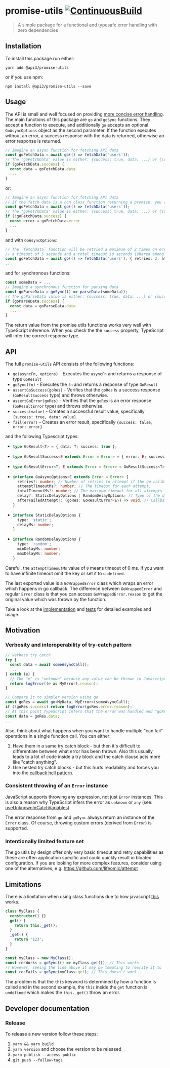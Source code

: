 # promise-utils [![ContinuousBuild](https://github.com/api3dao/promise-utils/actions/workflows/main.yml/badge.svg?branch=main)](https://github.com/api3dao/promise-utils/actions/workflows/main.yml)

> A simple package for a functional and typesafe error handling with zero dependencies

## Installation

To install this package run either:

`yarn add @api3/promise-utils`

or if you use npm:

`npm install @api3/promise-utils --save`

## Usage

The API is small and well focused on providing [more concise error handling](#motivation). The main functions of this
package are `go` and `goSync` functions. They accept a function to execute, and additionally `go` accepts an optional
`GoAsyncOptions` object as the second parameter. If the function executes without an error, a success response with the
data is returned, otherwise an error response is returned.

<!-- NOTE: Keep in sync with the "documentation snippets are valid" test -->

```ts
// Imagine an async function for fetching API data
const goFetchData = await go(() => fetchData('users'));
// The "goFetchData" value is either: {success: true, data: ...} or {success: false, error: ...}
if (goFetchData.success) {
  const data = goFetchData.data
  ...
}
```

or:

```ts
// Imagine an async function for fetching API data
// If the fetch data is a non class function returning a promise, you can drop the arrow function
const goFetchData = await go(() => fetchData('users'));
// The "goFetchData" value is either: {success: true, data: ...} or {success: false, error: ...}
if (!goFetchData.success) {
  const error = goFetchData.error
  ...
}
```

and with `GoAsyncOptions`:

```ts
// The `fetchData` function will be retried a maximum of 2 times on error, with each attempt having
// a timeout of 5 seconds and a total timeout 10 seconds (shared among all attempts and delays).
const goFetchData = await go(() => fetchData('users'), { retries: 2, attemptTimeoutMs: 5_000, totalTimeoutMs: 10_000 });
...
```

and for synchronous functions:

```ts
const someData = ...
// Imagine a synchronous function for parsing data
const goParseData = goSync(() => parseData(someData));
// The goParseData value is either: {success: true, data: ...} or {success: false, error: ...}
if (goParseData.success) {
  const data = goParseData.data
  ...
}
```

The return value from the promise utils functions works very well with TypeScript inference. When you check the the
`success` property, TypeScript will infer the correct response type.

## API

The full `promise-utils` API consists of the following functions:

- `go(asyncFn, options)` - Executes the `asyncFn` and returns a response of type `GoResult`
- `goSync(fn)` - Executes the `fn` and returns a response of type `GoResult`
- `assertGoSuccess(goRes)` - Verifies that the `goRes` is a success response (`GoResultSuccess` type) and throws
  otherwise.
- `assertGoError(goRes)` - Verifies that the `goRes` is an error response (`GoResultError` type) and throws otherwise.
- `success(value)` - Creates a successful result value, specifically `{success: true, data: value}`
- `fail(error)` - Creates an error result, specifically `{success: false, error: error}`

and the following Typescript types:

- ```ts
  type GoResult<T> = { data: T; success: true };
  ```
- ```ts
  type GoResultSuccess<E extends Error = Error> = { error: E; success: false };
  ```
- ```ts
  type GoResultError<T, E extends Error = Error> = GoResultSuccess<T> | GoResultError<E>;
  ```
- ```ts
  interface GoAsyncOptions<E extends Error = Error> {
    retries?: number; // Number of retries to attempt if the go callback is unsuccessful.
    attemptTimeoutMs?: number; // The timeout for each attempt.
    totalTimeoutMs?: number; // The maximum timeout for all attempts and delays. No more retries are performed after this timeout.
    delay?: StaticDelayOptions | RandomDelayOptions; // Type of the delay before each attempt. There is no delay before the first request.
    afterFailedAttempt?: (goRes: GoResultError<E>) => void; // Callback invoked after each failed attempt is completed. This callback does not fire for the last attempt or when a "totalTimeoutMs" is exceeded (these should be handled explicitly with the result of "go" call).
  }
  ```
- ```ts
  interface StaticDelayOptions {
    type: 'static';
    delayMs: number;
  }
  ```
- ```ts
  interface RandomDelayOptions {
    type: 'random';
    minDelayMs: number;
    maxDelayMs: number;
  }
  ```

Careful, the `attemptTimeoutMs` value of `0` means timeout of 0 ms. If you want to have infinite timeout omit the key or
set it to `undefined`.

The last exported value is a `GoWrappedError` class which wraps an error which happens in go callback. The difference
between `GoWrappedError` and regular `Error` class is that you can access `GoWrappedError.reason` to get the original
value which was thrown by the function.

Take a look at the [implementation](https://github.com/api3dao/promise-utils/blob/main/src/index.ts) and
[tests](https://github.com/api3dao/promise-utils/blob/main/src/index.test.ts) for detailed examples and usage.

## Motivation

### Verbosity and interoperability of try-catch pattern

```ts
// Verbose try catch
try {
  const data = await someAsyncCall();
  ...
} catch (e) {
  // The "e" is "unknown" because any value can be thrown in Javascript so casting is needed
  return logError((e as MyError).reason);
}

// Compare it to simpler version using go
const goRes = await go<MyData, MyError>(someAsyncCall);
if (!goRes.success) return logError(goRes.error.reason);
// At this point TypeScript infers that the error was handled and "goRes" must be a success response
const data = goRes.data;
...
```

Also, think about what happens when you want to handle multiple "can fail" operations in a single function call. You can
either:

1. Have them in a same try catch block - but then it's difficult to differentiate between what error has been thrown.
   Also this usually leads to a lot of code inside a try block and the catch clause acts more like "catch anything".
2. Use nested try catch blocks - but this hurts readability and forces you into the
   [callback hell pattern](http://callbackhell.com/).

### Consistent throwing of an `Error` instance

JavaScript supports throwing any expression, not just `Error` instances. This is also a reason why TypeScript infers the
error as `unknown` or `any` (see:
[useUnknownInCatchVariables](https://www.typescriptlang.org/tsconfig#useUnknownInCatchVariables)).

The error response from `go` and `goSync` always return an instance of the `Error` class. Of course, throwing custom
errors (derived from `Error`) is supported.

### Intentionally limited feature set

The go utils by design offer only very basic timeout and retry capabilities as these are often application specific and
could quickly result in bloated configuration. If you are looking for more complex features, consider using one of the
alternatives, e.g. https://github.com/lifeomic/attempt

## Limitations

There is a limitation when using class functions due to how javascript
[this](https://developer.mozilla.org/en-US/docs/Web/JavaScript/Reference/Operators/this) works.

```ts
class MyClass {
  constructor() {}
  get() {
    return this._get();
  }
  _get() {
    return '123';
  }
}

const myClass = new MyClass();
const resWorks = goSync(() => myClass.get()); // This works
// However, seeing the line above it may be tempting to rewrite it to
const resFails = goSync(myClass.get); // This doesn't work
```

The problem is that the `this` keyword is determined by how a function is called and in the second example, the `this`
inside the `get` function is `undefined` which makes the `this._get()` throw an error.

## Developer documentation

### Release

To release a new version follow these steps:

1. `yarn && yarn build`
2. `yarn version` and choose the version to be released
3. `yarn publish --access public`
4. `git push --follow-tags`
